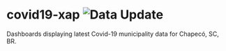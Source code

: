 # covid19-xap ![Data Update](https://github.com/dpereira/covid19-xap/workflows/Data%20Update/badge.svg?branch=master)

Dashboards displaying latest Covid-19 municipality data for Chapecó, SC, BR.
